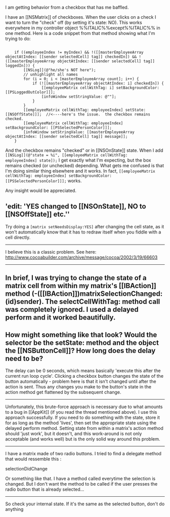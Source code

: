 I am getting behavior from a checkbox that has me baffled.

I have an [[NSMatrix]] of checkboxes.  When the user clicks on a check I want to turn the "check" off (by setting it's state: NO).
This works everywhere in my controller object %%ITALIC%%except%%ITALIC%% in one method.  Here is a code snippet from that method showing what I'm trying to do:

<code>
	if ((employeeIndex != myIndex) && !([[masterEmployeeArray objectAtIndex: [[sender selectedCell] tag]] checkedIn]) && !([[masterEmployeeArray objectAtIndex: [[sender selectedCell] tag]] loggedIn])) {
		[[NSLog]](@"he/she's NOT here");
		// unhighlight all names
		for (i = 0; i < [masterEmployeeArray count]; i++) {
			if (![[masterEmployeeArray objectAtIndex: i] checkedIn]) {
				[[employeeMatrix cellWithTag: i] setBackgroundColor: [[PSLoggedOutColor]]];
				[infoWindow setStringValue: @""];
			}
		}
		[[employeeMatrix cellWithTag: employeeIndex] setState: [[NSOffState]]];  //<----here's the issue.  the checkbox remains checked.
		[[employeeMatrix cellWithTag: employeeIndex] setBackgroundColor: [[PSSelectedPersonColor]]];
		[infoWindow setStringValue: [[masterEmployeeArray objectAtIndex: [[sender selectedCell] tag]] message]];
	}
</code>

And the checkbox remains "checked" or in [[NSOnState]] state.  When I add <code>[[NSLog]](@"state = %i", [[employeeMatrix cellWithTag: employeeIndex] state]);</code> I get exactly what I'm expecting, but the box remains checked (or unchecked) depending.
What gets me confused is that I'm doing  similar thing elsewhere and it works.  In fact, <code>[[employeeMatrix cellWithTag: employeeIndex] setBackgroundColor: [[PSSelectedPersonColor]]];</code> works.

Any insight would be appreciated.

'edit: 'YES changed to [[NSOnState]], NO to [[NSOffState]] etc.''
----
Try doing a <code>[matrix setNeedsDisplay:YES]</code> after changing the cell state, as it won't automatically know that it has to redraw itself when you fiddle with a cell directly.

----

I believe this is a classic problem. See here: http://www.cocoabuilder.com/archive/message/cocoa/2002/3/19/66603

----

In brief, I was trying to change the state of a matrix cell from within my matrix's [[IBAction]] method (-([[IBAction]])matrixSelectionChanged:(id)sender). The selectCellWithTag: method call was completely ignored. I used a delayed perform and it worked beautifully. 
----
How might something like that look?  Would the selector be the setState: method and the object the [[NSButtonCell]]?  How long does the delay need to be?
----
The delay can be 0 seconds, which means basically 'execute this after the current run loop cycle'.  Clicking a checkbox button changes the state of the button automatically - problem here is that it isn't changed until after the action is sent.  Thus any changes you make to the button's state in the action method get flattened by the subsequent change.

----

Unfortunately, this brute-force approach is necessary due to what amounts to a bug in [[AppKit]] (if you read the thread mentioned above). I use this approach successfully. If you need to do something with the state, store it for as long as the method 'lives', then set the appropriate state using the delayed perform method. Setting state from within a matrix's action method should 'just work', but it doesn't, and this work-around is not only acceptable (and works well) but is the only solid way around this problem.

----

I have a matrix made of two radio buttons. I tried to find a delegate method that would ressemble this :

selectionDidChange

Or something like that. I have a method called everytime the selection is changed. But I don't want the method to be called if the user presses the radio button that is already selected...

----

So check your internal state. If it's the same as the selected button, don't do anything